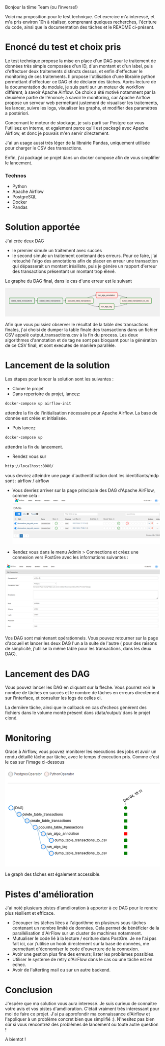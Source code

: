 Bonjour la tiime Team (ou l'inverse!)

Voici ma proposition pour le test technique. Cet exercice m'a interessé, et 
m'a pris environ 10h à réaliser, comprenant quelques recherches, l'écriture du code, ainsi
que la documentation des tâches et le README ci-présent. 

# Enoncé du test et choix pris

Le test technique propose la mise en place d'un DAG pour le traitement 
de données très simple composées d'un ID, d'un montant et d'un label, puis d'effectuer
deux traitements distincts dessus, et enfin 
d'effectuer le monitoring de ces traitements. 
Il propose l'utilisation d'une librairie python permettant d'effectuer ce DAG et 
de déclarer des tâches. Après lecture de la documentation du module, je suis parti sur un 
moteur de workflow différent; à savoir Apache Airflow. Ce choix a été motivé notamment 
par la deuxième partie de l'énoncé; à savoir le monitoring, car Apache Airflow propose
un serveur web permettant justement de visualiser les traitements, les lancer, suivre les 
logs, visualiser les graphs, et modifier des paramètres a postériori. 

Concernant le moteur de stockage, je suis parti sur Postgre car vous l'utilisez en interne, 
et egalement parce qu'il est packagé avec Apache Airflow, et donc je pouvais m'en servir directement. 

J'ai un usage aussi très léger de la librairie Pandas, uniquement utilisée pour charger le CSV des transactions. 

Enfin, j'ai packagé ce projet dans un docker compose afin de vous simplifier le lancement.

### Technos 

- Python
- Apache Airflow
- PostgreSQL
- Docker
- Pandas

# Solution apportée

J'ai crée deux DAG

- le premier simule un traitement avec succès
- le second simule un traitement contenant des erreurs. Pour ce faire, j'ai retouché l'algo
des annotations afin de placer en erreur une transaction qui dépasserait un montant iréalliste, puis
je génére un rapport d'erreur des transactions présentant un montant trop élevé. 

Le graphe du DAG final, dans le cas d'une erreur est le suivant 

![Alt text](images/graph_avec_erreur.png?raw=true "Graph")

Afin que vous puissiez observer le résultat de la table des transactions finales, j'ai choisi de dumper la table finale des transactions
dans un fichier CSV appelé output_transactions.csv à la fin du process.
Les deux algorithmes d'annotation et de tag ne sont pas bloquant pour la génération de ce 
CSV final, et sont executés de manière parallèle. 

# Lancement de la solution

Les étapes pour lancer la solution sont les suivantes :

- Cloner le projet
- Dans repertoire du projet, lancez: 
```sh
docker-compose up airflow-init
```
attendre la fin de l'initialisation nécessaire pour Apache Airflow. La base de donnée 
est créée et initialisée.
- Puis lancez 
```sh
docker-compose up 
```
attendre la fin du lancement. 
- Rendez vous sur 
```sh
http://localhost:8080/
```
vous devriez atteindre une page d'authentification dont les identifiants/mdp sont :
 airflow / airflow

- Vous devriez arriver sur la page principale des DAG d'Apache AirFlow, comme cela : 
![Alt text](images/acceuil.png?raw=true "DAG")

- Rendez vous dans le menu Admin > Connections et créez une connexion vers PostGre 
avec les informations suivantes : 

![Alt text](images/connexion_db.png?raw=true "Graph")

Vos DAG sont maintenant opérationnels. Vous pouvez retourner sur la page d'accueil et lancer
les deux DAG l'un a la suite de l'autre ( pour des raisons de simplicité, j'utilise la même table pour les transactions, dans les 
deux DAG).

# Lancement des DAG

Vous pouvez lancer les DAG en cliquant sur la fleche. Vous pourrez voir le nombre de tâches en succès et le nombre de 
tâches en erreurs directement sur l'interface, et consulter les logs de celles ci. 

La dernière tâche, ainsi que le callback en cas d'echecs générent des fichiers dans le volume monté présent dans /data/output/ 
dans le projet cloné. 

# Monitoring
Grace à Airflow, vous pouvez monitorer les executions des jobs et avoir un rendu détaillé tâche par tâche, 
avec le temps d'execution pris. Comme c'est le cas sur l'image ci-dessous

![Alt text](images/details.png?raw=true "Graph")

Le graph des tâches est également accessible. 

# Pistes d'amélioration

J'ai noté plusieurs pistes d'amélioration à apporter à ce DAG pour le rendre plus résilient et efficace.

- Découper les tâches liées à l'algorithme en plusieurs sous-tâches contenant un nombre limité de données. Cela permet
de bénéficier de la parallélisation d'AirFlow sur un cluster de machines notamment. 
- Mutualiser le code lié à la lecture / ecriture dans PostGre. Je ne l'ai pas fait ici, car j'utilise un hook directement 
sur la base de données, me permettant d'économiser le code d'ouverture de la connexion. 
- Avoir une gestion plus fine des erreurs; lister les problèmes possibles. 
- Utiliser le système de retry d'AirFlow dans le cas ou une tâche est en echec. 
- Avoir de l'alterting mail ou sur un autre backend. 

# Conclusion

J'espère que ma solution vous aura interessé. Je suis curieux de connaitre votre avis et 
vos pistes d'amélioration. C'était vraiment très interessant pour moi de faire ce projet. J'ai 
pu approfondir ma connaissance d'Airflow et l'appliquer à un problème concret bien que simplifié :).
N'hesitez pas bien sûr si vous rencontrez des problèmes de lancement ou toute autre question ! 


A bientot !


